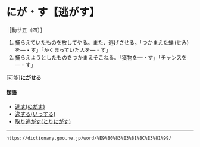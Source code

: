 # にが・す【逃がす】

［動サ五（四）］
1. 捕らえていたものを放してやる。また、逃げさせる。「つかまえた蝉 (せみ) を―・す」「かくまっていた人を―・す」
2. 捕らえようとしたものをつかまえそこねる。「獲物を―・す」「チャンスを―・す」
    

\[可能\]**にがせる**

#### 類語

-   [逃す(のがす)](https://dictionary.goo.ne.jp/word/%E9%80%83%E3%81%99/#jn-171703)
-   [逸する(いっする)](https://dictionary.goo.ne.jp/word/%E9%80%B8%E3%81%99%E3%82%8B/#jn-13378)
-   [取り逃がす(とりにがす)](https://dictionary.goo.ne.jp/word/%E5%8F%96%E9%80%83%E3%81%8C%E3%81%99/#jn-161289)

---
`https://dictionary.goo.ne.jp/word/%E9%80%83%E3%81%8C%E3%81%99/`